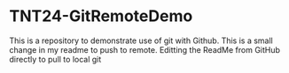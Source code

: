 # TNT24-GitRemoteDemo
This is a repository to demonstrate use of git with Github.
This is a small change in my readme to push to remote.
Editting the ReadMe from GitHub directly to pull to local git
